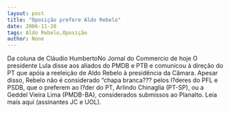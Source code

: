```yaml
---
layout: post
title: "Oposição prefere Aldo Rebelo"
date: 2006-11-28
tags: Aldo Rebelo,Oposição
author: None
---
```

Da coluna de Cláudio HumbertoNo Jornal do Commercio de hoje
O presidente Lula disse aos aliados do PMDB e PTB e comunicou à direção do PT que apóia a reeleição de Aldo Rebelo à presidência da Câmara. Apesar disso, Rebelo não é considerado “chapa branca??? pelos l?deres do PFL e PSDB, que o preferem ao l?der do PT, Arlindo Chinaglia (PT-SP), ou a Geddel Vieira Lima (PMDB-BA), considerados submissos ao Planalto.
Leia mais aqui (assinantes JC e UOL). 